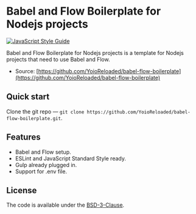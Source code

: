 # Babel and Flow Boilerplate for Nodejs projects

[![JavaScript Style Guide](https://img.shields.io/badge/code_style-standard-brightgreen.svg)](https://standardjs.com)

Babel and Flow Boilerplate for Nodejs projects is a template for Nodejs projects that need to use Babel and Flow.
* Source: [https://github.com/YoioReloaded/babel-flow-boilerplate](https://github.com/YoioReloaded/babel-flow-boilerplate)


## Quick start

Clone the git repo — `git clone https://github.com/YoioReloaded/babel-flow-boilerplate.git`.


## Features

* Babel and Flow setup.
* ESLint and JavaScript Standard Style ready.
* Gulp already plugged in.
* Support for .env file.

## License

The code is available under the [BSD-3-Clause](LICENSE).

